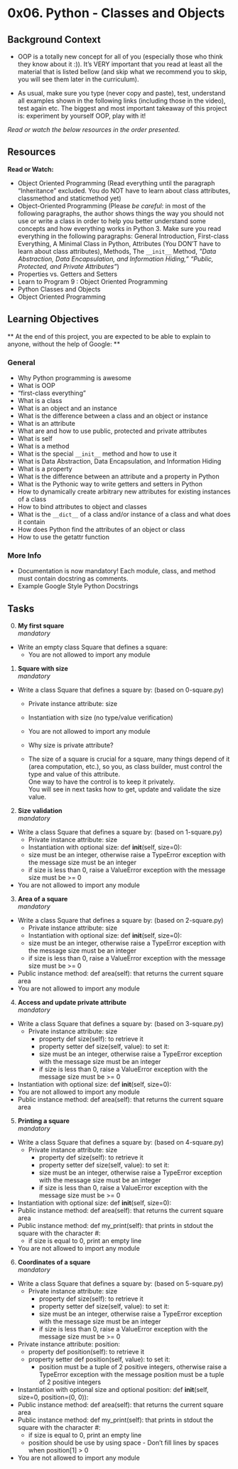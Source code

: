 # 0x06. Python - Classes and Objects

## Background Context
- OOP is a totally new concept for all of you (especially those who think they know about it :)). It’s VERY important that you read at least all the material that is listed bellow (and skip what we recommend you to skip, you will see them later in the curriculum).

- As usual, make sure you type (never copy and paste), test, understand all examples shown in the following links (including those in the video), test again etc. The biggest and most important takeaway of this project is: experiment by yourself OOP, play with it!

*Read or watch the below resources in the order presented.*

## Resources
**Read or Watch:**
- Object Oriented Programming (Read everything until the paragraph “Inheritance” excluded. You do NOT have to learn about class attributes, classmethod and staticmethod yet)
- Object-Oriented Programming (Please *be careful*: in most of the following paragraphs, the author shows things the way you should not use or write a class in order to help you better understand some concepts and how everything works in Python 3. Make sure you read everything in the following paragraphs: General Introduction, First-class Everything, A Minimal Class in Python, Attributes (You DON’T have to learn about class attributes), Methods, The `__init__` Method, *"Data Abstraction, Data Encapsulation, and Information Hiding,” “Public, Protected, and Private Attributes”*)
- Properties vs. Getters and Setters
- Learn to Program 9 : Object Oriented Programming
- Python Classes and Objects
- Object Oriented Programming

## Learning Objectives
** At the end of this project, you are expected to be able to explain to anyone, without the help of Google: **

### General
- Why Python programming is awesome
- What is OOP
- “first-class everything”
- What is a class
- What is an object and an instance
- What is the difference between a class and an object or instance
- What is an attribute
- What are and how to use public, protected and private attributes
- What is self
- What is a method
- What is the special `__init__` method and how to use it
- What is Data Abstraction, Data Encapsulation, and Information Hiding
- What is a property
- What is the difference between an attribute and a property in Python
- What is the Pythonic way to write getters and setters in Python
- How to dynamically create arbitrary new attributes for existing instances of a class
- How to bind attributes to object and classes
- What is the `__dict__` of a class and/or instance of a class and what does it contain
- How does Python find the attributes of an object or class
- How to use the getattr function

### More Info
- Documentation is now mandatory! Each module, class, and method must contain docstring as comments.
- Example Google Style Python Docstrings

## Tasks
0. **My first square**<br>
*mandatory*

- Write an empty class Square that defines a square:<br>
  - You are not allowed to import any module


1. **Square with size**<br>
*mandatory*

- Write a class Square that defines a square by: (based on 0-square.py)<br>
  - Private instance attribute: size<br>
  - Instantiation with size (no type/value verification)<br>
  - You are not allowed to import any module

  - Why size is private attribute?
  - The size of a square is crucial for a square, many things depend of it (area computation, etc.), so you, as class builder, must control the type and value of this attribute.<br> One way to have the control is to keep it privately.<br> You will see in next tasks how to get, update and validate the size value.

2. **Size validation** <br>
*mandatory*
- Write a class Square that defines a square by: (based on 1-square.py)<br>
  - Private instance attribute: size<br>
  - Instantiation with optional size: def __init__(self, size=0):<br>
  - size must be an integer, otherwise raise a TypeError exception with the message size must be an integer<br>
  - if size is less than 0, raise a ValueError exception with the message size must be >= 0<br>
- You are not allowed to import any module

3. **Area of a square** <br>
*mandatory*
- Write a class Square that defines a square by: (based on 2-square.py)<br>
  - Private instance attribute: size<br>
  - Instantiation with optional size: def __init__(self, size=0):<br>
  - size must be an integer, otherwise raise a TypeError exception with the message size must be an integer<br>
  - if size is less than 0, raise a ValueError exception with the message size must be >= 0<br>
- Public instance method: def area(self): that returns the current square area
- You are not allowed to import any module


4. **Access and update private attribute** <br>
*mandatory*
- Write a class Square that defines a square by: (based on 3-square.py)<br>
  - Private instance attribute: size<br>
    - property def size(self): to retrieve it
    - property setter def size(self, value): to set it:
    - size must be an integer, otherwise raise a    TypeError exception with the message size must be an integer<br>
    - if size is less than 0, raise a ValueError exception with the message size must be >= 0<br>
- Instantiation with optional size: def __init__(self, size=0):<br>
- You are not allowed to import any module
- Public instance method: def area(self): that returns the current square area

5. **Printing a square** <br>
*mandatory*
- Write a class Square that defines a square by: (based on 4-square.py)<br>
  - Private instance attribute: size<br>
    - property def size(self): to retrieve it
    - property setter def size(self, value): to set it:
    - size must be an integer, otherwise raise a    TypeError exception with the message size must be an integer<br>
    - if size is less than 0, raise a ValueError exception with the message size must be >= 0<br>
- Instantiation with optional size: def __init__(self, size=0):<br>
- Public instance method: def area(self): that returns the current square area
- Public instance method: def my_print(self): that prints in stdout the square with the character #:
  - if size is equal to 0, print an empty line
- You are not allowed to import any module

6. **Coordinates of a square** <br>
*mandatory*
- Write a class Square that defines a square by: (based on 5-square.py)<br>
  - Private instance attribute: size<br>
    - property def size(self): to retrieve it
    - property setter def size(self, value): to set it:
    - size must be an integer, otherwise raise a    TypeError exception with the message size must be an integer<br>
    - if size is less than 0, raise a ValueError exception with the message size must be >= 0<br>
- Private instance attribute: position:
  - property def position(self): to retrieve it
  - property setter def position(self, value): to set it:
     - position must be a tuple of 2 positive integers, otherwise raise a TypeError exception with the message position must be a tuple of 2 positive integers
- Instantiation with optional size and optional position: def __init__(self, size=0, position=(0, 0)):
- Public instance method: def area(self): that returns the current square area
- Public instance method: def my_print(self): that prints in stdout the square with the character #:
  - if size is equal to 0, print an empty line
  - position should be use by using space - Don’t fill lines by spaces when position[1] > 0
- You are not allowed to import any module
